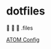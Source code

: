 # dotfiles
:sparkling_heart: :sparkling_heart: :sparkling_heart: .files

[ATOM Config](https://github.com/sixertoy/dotfiles/blob/master/home/.atom/README.md)


